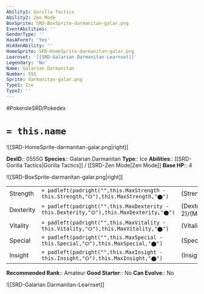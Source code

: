```yaml
---
Ability1: Gorilla Tactics
Ability2: Zen Mode
BoxSprite: SRD-BoxSprite-darmanitan-galar.png
EventAbilities: ''
GenderType: ''
HasAForm?: 'Yes'
HiddenAbility: ''
HomeSprite: SRD-HomeSprite-darmanitan-galar.png
Learnset: '[[SRD-Galarian Darmanitan-Learnset]]'
Legendary: 'No'
Name: Galarian Darmanitan
Number: 555
Sprite: darmanitan-galar.png
Type1: Ice
Type2: ''
---
```


#PokeroleSRD/Pokedex

# `= this.name`

![[SRD-HomeSprite-darmanitan-galar.png|right]]

**DexID**:: 0555G
**Species**:: Galarian Darmanitan
**Type**:: Ice
**Abilities**:: [[SRD-Gorilla Tactics|Gorilla Tactics]] / [[SRD-Zen Mode|Zen Mode]]
**Base HP**:: 4

![[SRD-BoxSprite-darmanitan-galar.png|right]]

|           |                                                                                        |                                          |
| --------- | -------------------------------------------------------------------------------------- | ---------------------------------------- |
| Strength  | `= padleft(padright("",this.MaxStrength - this.Strength,"⭘"),this.MaxStrength,"⬤")`    | (Strength::3)/(MaxStrength::6)   |
| Dexterity | `= padleft(padright("",this.MaxDexterity - this.Dexterity,"⭘"),this.MaxDexterity,"⬤")` | (Dexterity:: 2)/(MaxDexterity::4) |
| Vitality  | `= padleft(padright("",this.MaxVitality - this.Vitality,"⭘"),this.MaxVitality,"⬤")`    | (Vitality::3)/(MaxVitality::6)   |
| Special   | `= padleft(padright("",this.MaxSpecial - this.Special,"⭘"),this.MaxSpecial,"⬤")`       | (Special::1)/(MaxSpecial::3)     |
| Insight   | `= padleft(padright("",this.MaxInsight - this.Insight,"⭘"),this.MaxInsight,"⬤")`       | (Insight::2)/(MaxInsight::4)     |

**Recommended Rank**:: Amateur
**Good Starter**:: No
**Can Evolve**:: No

![[SRD-Galarian Darmanitan-Learnset]]